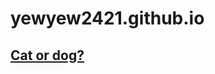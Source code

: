 <head>
	<h1> yewyew2421.github.io </h1>
</head>
<body>
<h2> <a href = "catsvsdogs.html"> Cat or dog?  </a> </h2>
</body>